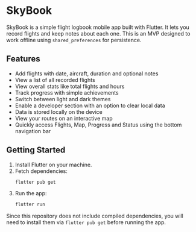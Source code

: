# SkyBook

SkyBook is a simple flight logbook mobile app built with Flutter. It lets you record flights and keep notes about each one. This is an MVP designed to work offline using `shared_preferences` for persistence.

## Features

- Add flights with date, aircraft, duration and optional notes
- View a list of all recorded flights
- View overall stats like total flights and hours
- Track progress with simple achievements
- Switch between light and dark themes
- Enable a developer section with an option to clear local data
- Data is stored locally on the device
- View your routes on an interactive map
- Quickly access Flights, Map, Progress and Status using the bottom navigation bar

## Getting Started

1. Install Flutter on your machine.
2. Fetch dependencies:
   ```sh
   flutter pub get
   ```
3. Run the app:
   ```sh
   flutter run
   ```

Since this repository does not include compiled dependencies, you will need to install them via `flutter pub get` before running the app.
